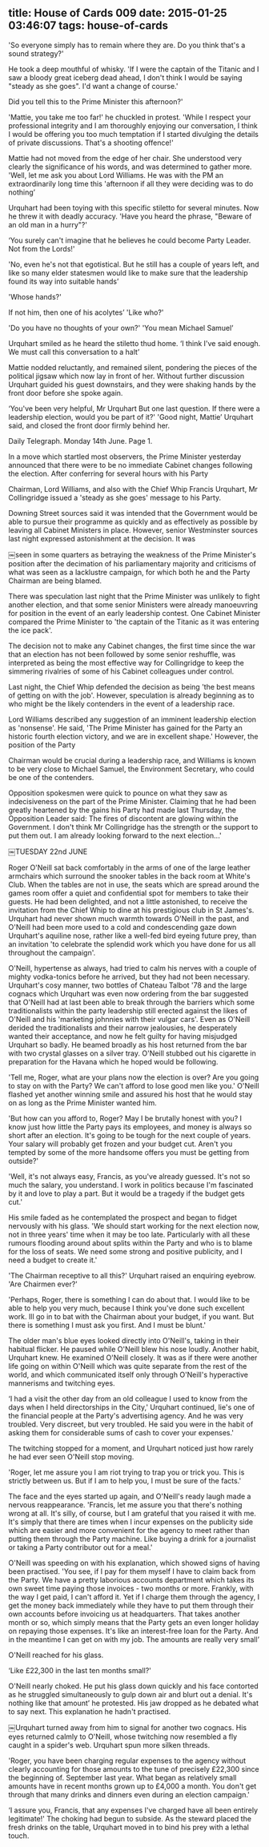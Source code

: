 title: House of Cards 009
date: 2015-01-25 03:46:07
tags: house-of-cards
---

'So everyone simply has to remain where they are. Do you think that's a sound strategy?'

He took a deep mouthful of whisky. 'If I were the captain of the Titanic and I saw a bloody great iceberg dead ahead, I don't think I would be saying "steady as she goes". I'd want a change of course.'

Did you tell this to the Prime Minister this afternoon?'

'Mattie, you take me too far!' he chuckled in protest. 'While I respect your professional integrity and I am thoroughly enjoying our conversation, I think I would be offering you too much temptation if I started divulging the details of private discussions. That's a shooting offence!'

Mattie had not moved from the edge of her chair. She understood very clearly the significance of his words, and was determined to gather more. 'Well, let me ask you about Lord Williams. He was with the PM an extraordinarily long time this 'afternoon if all they were deciding was to do nothing’

Urquhart had been toying with this specific stiletto for several minutes. Now he threw it with deadly accuracy. 'Have you heard the phrase, "Beware of an old man in a hurry"?'

‘You surely can't imagine that he believes he could become Party Leader. Not from the Lords!'

'No, even he's not that egotistical. But he still has a couple of years left, and like so many elder statesmen would like to make sure that the leadership found its way into suitable hands’

'Whose hands?'

If not him, then one of his acolytes’ 'Like who?'

'Do you have no thoughts of your own?' 'You mean Michael Samuel’

Urquhart smiled as he heard the stiletto thud home. ‘I think I've said enough. We must call this conversation to a halt’

Mattie nodded reluctantly, and remained silent, pondering the pieces of the political jigsaw which now lay in front of her. Without further discussion Urquhart guided his guest downstairs, and they were shaking hands by the front door before she spoke again.

‘You've been very helpful, Mr Urquhart But one last question. If there were a leadership election, would you be part of it?' 'Good night, Mattie’ Urquhart said, and closed the front door firmly behind her.

Daily Telegraph. Monday 14th June. Page 1.

In a move which startled most observers, the Prime Minister yesterday announced that there were to be no immediate Cabinet changes following the election. After conferring for several hours with his Party

Chairman, Lord Williams, and also with the Chief Whip Francis Urquhart, Mr Collingridge issued a 'steady as she goes' message to his Party.

Downing Street sources said it was intended that the Government would be able to pursue their programme as quickly and as effectively as possible by leaving all Cabinet Ministers in place. However, senior Westminster sources last night expressed astonishment at the decision. It was

￼seen in some quarters as betraying the weakness of the Prime Minister's position after the decimation of his parliamentary majority and criticisms of what was seen as a lacklustre campaign, for which both he and the Party Chairman are being blamed.

There was speculation last night that the Prime Minister was unlikely to fight another election, and that some senior Ministers were already manoeuvring for position in the event of an early leadership contest. One Cabinet Minister compared the Prime Minister to 'the captain of the Titanic as it was entering the ice pack'.

The decision not to make any Cabinet changes, the first time since the war that an election has not been followed by some senior reshuffle, was interpreted as being the most effective way for Collingridge to keep the simmering rivalries of some of his Cabinet colleagues under control.

Last night, the Chief Whip defended the decision as being 'the best means of getting on with the job'. However, speculation is already beginning as to who might be the likely contenders in the event of a leadership race.

Lord Williams described any suggestion of an imminent leadership election as 'nonsense'. He said, 'The Prime Minister has gained for the Party an historic fourth election victory, and we are in excellent shape.' However, the position of the Party

Chairman would be crucial during a leadership race, and Williams is known to be very close to Michael Samuel, the Environment Secretary, who could be one of the contenders.

Opposition spokesmen were quick to pounce on what they saw as indecisiveness on the part of the Prime Minister. Claiming that he had been greatly heartened by the gains his Party had made last Thursday, the Opposition Leader said: The fires of discontent are glowing within the Government. I don't think Mr Collingridge has the strength or the support to put them out. I am already looking forward to the next election...'

￼TUESDAY 22nd JUNE

Roger O'Neill sat back comfortably in the arms of one of the large leather armchairs which surround the snooker tables in the back room at White's Club. When the tables are not in use, the seats which are spread around the games room offer a quiet and confidential spot for members to take their guests. He had been delighted, and not a little astonished, to receive the invitation from the Chief Whip to dine at his prestigious club in St James's. Urquhart had never shown much warmth towards O'Neill in the past, and O'Neill had been more used to a cold and condescending gaze down Urquhart's aquiline nose, rather like a well-fed bird eyeing future prey, than an invitation 'to celebrate the splendid work which you have done for us all throughout the campaign'.

O'Neill, hypertense as always, had tried to calm his nerves with a couple of mighty vodka-tonics before he arrived, but they had not been necessary. Urquhart's cosy manner, two bottles of Chateau Talbot '78 and the large cognacs which Urquhart was even now ordering from the bar suggested that O'Neill had at last been able to break through the barriers which some traditionalists within the party leadership still erected against the likes of O'Neill and his 'marketing johnnies with their vulgar cars'. Even as O'Neill derided the traditionalists and their narrow jealousies, he desperately wanted their acceptance, and now he felt guilty for having misjudged Urquhart so badly. He beamed broadly as his host returned from the bar with two crystal glasses on a silver tray. O'Neill stubbed out his cigarette in preparation for the Havana which he hoped would be following.

'Tell me, Roger, what are your plans now the election is over? Are you going to stay on with the Party? We can't afford to lose good men like you.' O'Neill flashed yet another winning smile and assured his host that he would stay on as long as the Prime Minister wanted him.

'But how can you afford to, Roger? May I be brutally honest with you? I know just how little the Party pays its employees, and money is always so short after an election. It's going to be tough for the next couple of years. Your salary will probably get frozen and your budget cut. Aren't you tempted by some of the more handsome offers you must be getting from outside?'

'Well, it's not always easy, Francis, as you've already guessed. It's not so much the salary, you understand. I work in politics because I'm fascinated by it and love to play a part. But it would be a tragedy if the budget gets cut.'

His smile faded as he contemplated the prospect and began to fidget nervously with his glass. 'We should start working for the next election now, not in three years' time when it may be too late. Particularly with all these rumours flooding around about splits within the Party and who is to blame for the loss of seats. We need some strong and positive publicity, and I need a budget to create it.'

'The Chairman receptive to all this?' Urquhart raised an enquiring eyebrow. 'Are Chairmen ever?'

'Perhaps, Roger, there is something I can do about that. I would like to be able to help you very much, because I think you've done such excellent work. Ill go in to bat with the Chairman about your budget, if you want. But there is something I must ask you first. And I must be blunt.'

The older man's blue eyes looked directly into O'Neill's, taking in their habitual flicker. He paused while O'Neill blew his nose loudly. Another habit, Urquhart knew. He examined O'Neill closely. It was as if there were another life going on within O'Neill which was quite separate from the rest of the world, and which communicated itself only through O'Neill's hyperactive mannerisms and twitching eyes.

‘I had a visit the other day from an old colleague I used to know from the days when I held directorships in the City,' Urquhart continued, lie's one of the financial people at the Party's advertising agency. And he was very troubled. Very discreet, but very troubled. He said you were in the habit of asking them for considerable sums of cash to cover your expenses.'

The twitching stopped for a moment, and Urquhart noticed just how rarely he had ever seen O'Neill stop moving.

'Roger, let me assure you I am riot trying to trap you or trick you. This is strictly between us. But if I am to help you, I must be sure of the facts.'

The face and the eyes started up again, and O'Neill's ready laugh made a nervous reappearance. 'Francis, let me assure you that there's nothing wrong at all. It's silly, of course, but I am grateful that you raised it with me. It's simply that there are times when I incur expenses on the publicity side which are easier and more convenient for the agency to meet rather than putting them through the Party machine. Like buying a drink for a journalist or taking a Party contributor out for a meal.'

O'Neill was speeding on with his explanation, which showed signs of having been practised. 'You see, if I pay for them myself I have to claim back from the Party. We have a pretty laborious accounts department which takes its own sweet time paying those invoices - two months or more. Frankly, with the way I get paid, I can't afford it. Yet if I charge them through the agency, I get the money back immediately while they have to put them through their own accounts before invoicing us at headquarters. That takes another month or so, which simply means that the Party gets an even longer holiday on repaying those expenses. It's like an interest-free loan for the Party. And in the meantime I can get on with my job. The amounts are really very small’

O'Neill reached for his glass.

‘Like £22,300 in the last ten months small?'

O'Neill nearly choked. He put his glass down quickly and his face contorted as he struggled simultaneously to gulp down air and blurt out a denial. It's nothing like that amount’ he protested. His jaw dropped as he debated what to say next. This explanation he hadn't practised.

￼Urquhart turned away from him to signal for another two cognacs. His eyes returned calmly to O'Neill, whose twitching now resembled a fly caught in a spider's web. Urquhart spun more silken threads.

'Roger, you have been charging regular expenses to the agency without clearly accounting for those amounts to the tune of precisely £22,300 since the beginning of. September last year. What began as relatively small amounts have in recent months grown up to £4,000 a month. You don't get through that many drinks and dinners even during an election campaign.'

‘I assure you, Francis, that any expenses I've charged have all been entirely legitimate!' The choking had begun to subside. As the steward placed the fresh drinks on the table, Urquhart moved in to bind his prey with a lethal touch.

